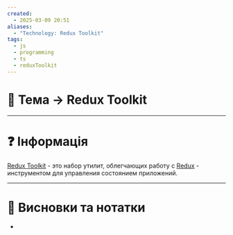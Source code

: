 ```yaml
---
created:
  - 2025-03-09 20:51
aliases:
  - "Technology: Redux Toolkit"
tags:
  - js
  - programming
  - ts
  - reduxToolkit
---
```


# 📔 Тема -> Redux  Toolkit
___
# ❓ Інформація
[Redux Toolkit](https://redux-toolkit.js.org/) - это набор утилит, облегчающих работу с [Redux](https://redux.js.org/) - инструментом для управления состоянием приложений.
___
# 📒 Висновки та нотатки
- 